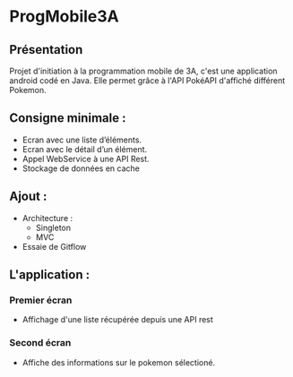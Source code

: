 # ProgMobile3A

## Présentation

Projet d'initiation à la programmation mobile de 3A, c'est une application android codé en Java.
Elle permet grâce à l'API PokéAPI d'affiché différent Pokemon.

## Consigne minimale :

- Ecran avec une liste d’éléments.
- Ecran avec le détail d’un élément.
- Appel WebService à une API Rest.
- Stockage de données en cache

## Ajout :

- Architecture :
  - Singleton
  - MVC
- Essaie de Gitflow

## L'application :

### Premier écran

- Affichage d'une liste récupérée depuis une API rest

### Second écran

- Affiche des informations sur le pokemon sélectioné.
